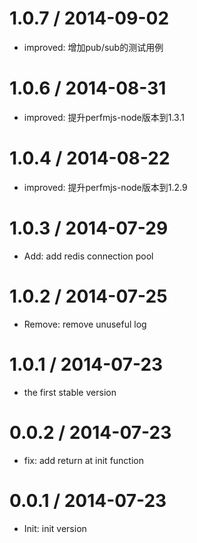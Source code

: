 1.0.7 / 2014-09-02
==================
 * improved: 增加pub/sub的测试用例

1.0.6 / 2014-08-31
==================
 * improved: 提升perfmjs-node版本到1.3.1

1.0.4 / 2014-08-22
==================
 * improved: 提升perfmjs-node版本到1.2.9

1.0.3 / 2014-07-29
==================
 * Add: add redis connection pool

1.0.2 / 2014-07-25
==================
 * Remove: remove unuseful log

1.0.1 / 2014-07-23
==================
 * the first stable version


0.0.2 / 2014-07-23
==================
 * fix: add return at init function

0.0.1 / 2014-07-23
==================
 * Init: init version
